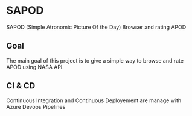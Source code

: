# SAPOD

SAPOD (Simple Atronomic Picture Of the Day) Browser and rating APOD

## Goal

The main goal of this project is to give a simple way to browse and rate APOD using NASA API.

## CI & CD

Continuous Integration and Continuous Deployement are manage with Azure Devops Pipelines
